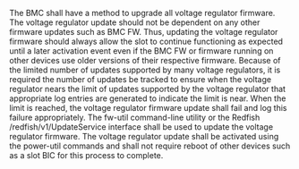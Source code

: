 The BMC shall have a method to upgrade all voltage regulator firmware.  The
voltage regulator update should not be dependent on any other firmware updates
such as BMC FW.  Thus, updating the voltage regulator firmware should always
allow the slot to continue functioning as expected until a later activation
event even if the BMC FW or firmware running on other devices use older
versions of their respective firmware.  Because of the limited number of
updates supported by many voltage regulators, it is required the number of
updates be tracked to ensure when the voltage regulator nears the limit of
updates supported by the voltage regulator that appropriate log entries are
generated to indicate the limit is near.  When the limit is reached, the
voltage regulator firmware update shall fail and log this failure
appropriately. The fw-util command-line utility or the Redfish
/redfish/v1/UpdateService interface shall be used to update the voltage
regulator firmware.  The voltage regulator update shall be activated using
the power-util commands and shall not require reboot of other devices such as
a slot BIC for this process to complete.
